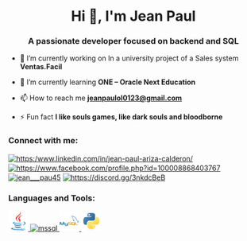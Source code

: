 <h1 align="center">Hi 👋, I'm Jean Paul</h1>
<h3 align="center">A passionate developer focused on backend and SQL</h3>

- 🔭 I’m currently working on In a university project of a Sales system **Ventas.Facil**

- 🌱 I’m currently learning **ONE – Oracle Next Education**

- 📫 How to reach me **jeanpaulol0123@gmail.com**

- ⚡ Fun fact **I like souls games, like dark souls and bloodborne**

<h3 align="left">Connect with me:</h3>
<p align="left">
<a href="https://www.linkedin.com/in/jean-paul-ariza-calderon/" target="blank"><img align="center" src="https://raw.githubusercontent.com/rahuldkjain/github-profile-readme-generator/master/src/images/icons/Social/linked-in-alt.svg" alt="https:/www.linkedin.com/in/jean-paul-ariza-calderon/" height="30" width="40" /></a>
<a href="https://fb.com/https://www.facebook.com/profile.php?id=100008868403767" target="blank"><img align="center" src="https://raw.githubusercontent.com/rahuldkjain/github-profile-readme-generator/master/src/images/icons/Social/facebook.svg" alt="https://www.facebook.com/profile.php?id=100008868403767" height="30" width="40" /></a>
<a href="https://instagram.com/jean___pau45" target="blank"><img align="center" src="https://raw.githubusercontent.com/rahuldkjain/github-profile-readme-generator/master/src/images/icons/Social/instagram.svg" alt="jean___pau45" height="30" width="40" /></a>
<a href="https://discord.gg/https://discord.gg/3nkdcBeB" target="blank"><img align="center" src="https://raw.githubusercontent.com/rahuldkjain/github-profile-readme-generator/master/src/images/icons/Social/discord.svg" alt="https://discord.gg/3nkdcBeB" height="30" width="40" /></a>
</p>

<h3 align="left">Languages and Tools:</h3>
<p align="left"> <a href="https://www.java.com" target="_blank" rel="noreferrer"> <img src="https://raw.githubusercontent.com/devicons/devicon/master/icons/java/java-original.svg" alt="java" width="40" height="40"/> </a> <a href="https://www.microsoft.com/en-us/sql-server" target="_blank" rel="noreferrer"> <img src="https://www.svgrepo.com/show/303229/microsoft-sql-server-logo.svg" alt="mssql" width="40" height="40"/> </a> <a href="https://www.mysql.com/" target="_blank" rel="noreferrer"> <img src="https://raw.githubusercontent.com/devicons/devicon/master/icons/mysql/mysql-original-wordmark.svg" alt="mysql" width="40" height="40"/> </a> <a href="https://www.python.org" target="_blank" rel="noreferrer"> <img src="https://raw.githubusercontent.com/devicons/devicon/master/icons/python/python-original.svg" alt="python" width="40" height="40"/> </a> </p>
